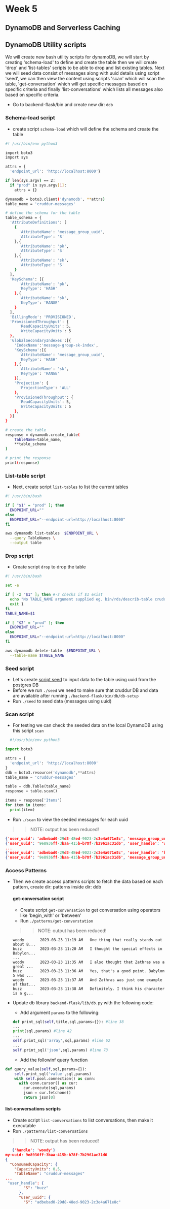 # Week 5 

## DynamoDB and Serverless Caching



  
## DynamoDB Utility scripts

We will create new bash utility scripts for dynamoDB, we will start by creating 'schema-load' to define and create the table then we will create 'drop' and 'list-tables' scripts to be able to drop and list existing tables. Next we will seed data consist of messages along with uuid details using script 'seed', we can then view the content using scripts 'scan' which will scan the table, 'get-conversation' which will get specific messages based on specific criteria and finally 'list-conversations' which lists all messages also based on specific criteria.

- Go to backend-flask/bin and create new dir: `ddb`

### Schema-load script
- create script `schema-load` which will define the schema and create the table
```bash
#! /usr/bin/env python3

import boto3
import sys

attrs = {
  'endpoint_url': 'http://localhost:8000'}

if len(sys.argv) == 2:
  if "prod" in sys.argv[1]:
    attrs = {}

dynamodb = boto3.client('dynamodb', **attrs)
table_name = 'cruddur-messages'

# define the schema for the table
table_schema = {
  'AttributeDefinitions': [
    {
      'AttributeName': 'message_group_uuid',
      'AttributeType': 'S'
    },{
      'AttributeName': 'pk',
      'AttributeType': 'S'
    },{
      'AttributeName': 'sk',
      'AttributeType': 'S'
    }
  ],
  'KeySchema': [{
      'AttributeName': 'pk',
      'KeyType': 'HASH'
    },{
      'AttributeName': 'sk',
      'KeyType': 'RANGE'
    }
  ],
  'BillingMode': 'PROVISIONED',
  'ProvisionedThroughput': {
      'ReadCapacityUnits': 5,
      'WriteCapacityUnits': 5
  },
  'GlobalSecondaryIndexes':[{
    'IndexName':'message-group-sk-index',
    'KeySchema':[{
      'AttributeName': 'message_group_uuid',
      'KeyType': 'HASH'
    },{
      'AttributeName': 'sk',
      'KeyType': 'RANGE'
    }],
    'Projection': {
      'ProjectionType': 'ALL'
    },
    'ProvisionedThroughput': {
      'ReadCapacityUnits': 5,
      'WriteCapacityUnits': 5
    },
  }]
}

# create the table
response = dynamodb.create_table(
    TableName=table_name,
    **table_schema
)

# print the response
print(response)
```

### List-table script

- Next, create script `list-tables` to list the current tables
```bash
#! /usr/bin/bash

if [ "$1" = "prod" ]; then
  ENDPOINT_URL=""
else
  ENDPOINT_URL="--endpoint-url=http://localhost:8000"
fi

aws dynamodb list-tables  $ENDPOINT_URL \
  --query TableNames \
  --output table
```

### Drop script
- Create script `drop` to drop the table
```bash
#! /usr/bin/bash

set -e

if [ -z "$1" ]; then #-z checks if $1 exist
  echo "No TABLE_NAME argument supplied eg. bin/rds/describ-table cruddur-messages"
  exit 1
fi
TABLE_NAME=$1

if [ "$2" = "prod" ]; then
  ENDPOINT_URL=""
else
  ENDPOINT_URL="--endpoint-url=http://localhost:8000"
fi

aws dynamodb delete-table  $ENDPOINT_URL \
  --table-name $TABLE_NAME
```
### Seed script 
- Let's create [script seed](https://github.com/astroveny/aws-bootcamp-cruddur-2023/blob/main/backend-flask/bin/ddb/seed) to input data to the table using uuid from the postgres DB
- Before we run `./seed` we need to make sure that cruddur DB and data are available after running `./backend-flask/bin/db/db-setup`
- Run `./seed` to seed data (messages using uuid)

### Scan script
- For testing we can check the seeded data on the local DynamoDB using this script `scan`
```python
  #!/usr/bin/env python3

import boto3

attrs = {
  'endpoint_url': 'http://localhost:8000'
}
ddb = boto3.resource('dynamodb',**attrs)
table_name = 'cruddur-messages'

table = ddb.Table(table_name)
response = table.scan()

items = response['Items']
for item in items:
  print(item)
```
- Run `./scan` to view the seeded messages for each uuid
>> NOTE: output has been reduced!
```json
{'user_uuid': 'adbebad0-29d8-48ed-9023-2c3e4a671e8c', 'message_group_uuid': '5ae290ed-55d1-47a0-bc6d-fe2bc2700399', 'user_handle': 'buzz', 'sk': '2023-03-23T09:55:59.043951+00:00', 'pk': 'GRP#9e8936ff-3baa-415b-b78f-7b2961ac31d6', 'message': 'this is a filler message', 'user_display_name': 'Buzz Lightyear'}
{'user_uuid': '9e8936ff-3baa-415b-b78f-7b2961ac31d6', 'user_handle': 'woody', 'sk': '2023-03-23T09:55:59.043951+00:00', 'pk': 'MSG#5ae290ed-55d1-47a0-bc6d-fe2bc2700399', 'message_uuid': 'b90ecde4-f47f-44fb-8b2b-5cdecf659d98', 'message': "Have you ever watched Babylon 5? It's one of my favorite TV shows!", 'user_display_name': 'Woody'}
...
{'user_uuid': 'adbebad0-29d8-48ed-9023-2c3e4a671e8c', 'user_handle': 'buzz', 'sk': '2023-03-23T11:38:59.043951+00:00', 'pk': 'MSG#5ae290ed-55d1-47a0-bc6d-fe2bc2700399', 'message_uuid': '04fc3d2c-aa60-4d44-af10-52a6ed434169', 'message': "Definitely. I think his character is a great example of the show's ability to balance humor and heart, and to create memorable and beloved characters that fans will cherish for years to come.", 'user_display_name': 'Buzz Lightyear'}
{'user_uuid': '9e8936ff-3baa-415b-b78f-7b2961ac31d6', 'message_group_uuid': '5ae290ed-55d1-47a0-bc6d-fe2bc2700399', 'user_handle': 'woody', 'sk': '2023-03-23T09:55:59.043951+00:00', 'pk': 'GRP#adbebad0-29d8-48ed-9023-2c3e4a671e8c', 'message': 'this is a filler message', 'user_display_name': 'Woody'}
```

### Access Patterns 

- Then we create access patterns scripts to fetch the data based on each pattern, create dir: patterns inside dir: ddb

  #### get-conversation script
  - Create script `get-conversation` to get conversation using operators like 'begin_with' or 'between'
  - Run `./patterns/get-converstation` 
  >> NOTE: output has been reduced!
  ```
  woody       2023-03-23 11:19 AM   One thing that really stands out about B...
  buzz        2023-03-23 11:20 AM   I thought the special effects in Babylon...
  ...
  woody       2023-03-23 11:35 AM   I also thought that Zathras was a great ...
  buzz        2023-03-23 11:36 AM   Yes, that's a good point. Babylon 5 was ...
  woody       2023-03-23 11:37 AM   And Zathras was just one example of that...
  buzz        2023-03-23 11:38 AM   Definitely. I think his character is a g...
  ```

- Update db library `backend-flask/lib/db.py` with the following code:
  - Add argument `params` to the following:
  ```python
  def print_sql(self,title,sql,params={}): #line 38
  ...
  print(sql,params) #line 42
  ...
  self.print_sql('array',sql,params) #line 62
  ...
  self.print_sql('json',sql,params) #line 73
  ```
  - Add the followinf query function
```python
def query_value(self,sql,params={}):
    self.print_sql('value',sql,params)
    with self.pool.connection() as conn:
      with conn.cursor() as cur:
        cur.execute(sql,params)
        json = cur.fetchone()
        return json[0]
```

  #### list-conversations scripts
  - Create script `list-conversations` to list conversations, then make it executable 
  - Run `./patterns/list-conversations`
  >> NOTE: output has been reduced!
  ```json
     {'handle': 'woody'}
  my-uuid: 9e8936ff-3baa-415b-b78f-7b2961ac31d6
  {
    "ConsumedCapacity": {
      "CapacityUnits": 0.5,
      "TableName": "cruddur-messages"
  ...
   "user_handle": {
          "S": "buzz"
        },
        "user_uuid": {
          "S": "adbebad0-29d8-48ed-9023-2c3e4a671e8c"
  ```
